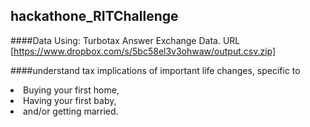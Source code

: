 ## hackathone_RITChallenge

####Data Using:
Turbotax Answer Exchange Data. URL [https://www.dropbox.com/s/5bc58el3v3ohwaw/output.csv.zip]

####understand tax implications of important life changes, specific to 
<li>Buying your first home, </li>
<li>Having your first baby, </li>
<li>and/or getting married.</li>
